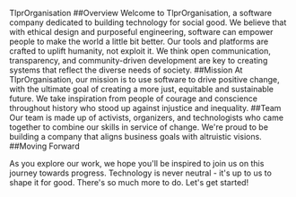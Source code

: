 TlprOrganisation
##Overview
Welcome to TlprOrganisation, a software company dedicated to building technology for social good. We believe that with ethical design and purposeful engineering, software can empower people to make the world a little bit better.
Our tools and platforms are crafted to uplift humanity, not exploit it. We think open communication, transparency, and community-driven development are key to creating systems that reflect the diverse needs of society.
##Mission
At TlprOrganisation, our mission is to use software to drive positive change, with the ultimate goal of creating a more just, equitable and sustainable future. We take inspiration from people of courage and conscience throughout history who stood up against injustice and inequality.
##Team
Our team is made up of activists, organizers, and technologists who came together to combine our skills in service of change. We're proud to be building a company that aligns business goals with altruistic visions.
##Moving Forward

As you explore our work, we hope you'll be inspired to join us on this journey towards progress. Technology is never neutral - it's up to us to shape it for good. There's so much more to do. Let's get started!
